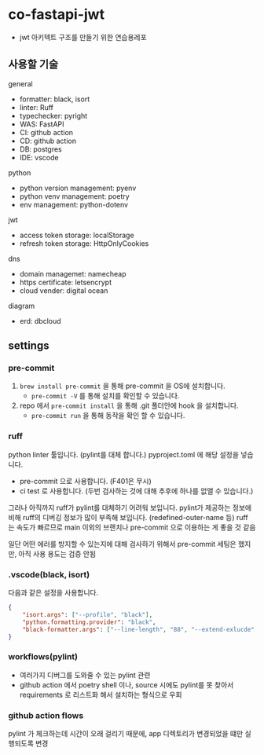 # co-fastapi-jwt

- jwt 아키텍트 구조를 만들기 위한 연습용레포

## 사용할 기술
general
- formatter: black, isort
- linter: Ruff
- typechecker: pyright
- WAS: FastAPI
- CI: github action
- CD: github action
- DB: postgres
- IDE: vscode

python
- python version management: pyenv
- python venv management: poetry
- env management: python-dotenv

jwt
- access token storage: localStorage
- refresh token storage: HttpOnlyCookies

dns
- domain managemet: namecheap
- https certificate: letsencrypt
- cloud vender: digital ocean

diagram
- erd: dbcloud


## settings

### pre-commit
1. `brew install pre-commit` 을 통해 pre-commit 을 OS에 설치합니다.
   - `pre-commit -V` 를 통해 설치를 확인할 수 있습니다. 
2. repo 에서 `pre-commit install` 을 통해 .git 폴더안에 hook 을 설치합니다.
   - `pre-commit run` 을 통해 동작을 확인 할 수 있습니다.

### ruff
python linter 툴입니다. (pylint를 대체 합니다.)
pyproject.toml 에 해당 설정을 넣습니다.
- pre-commit 으로 사용합니다. (F401은 무시)
- ci test 로 사용합니다. (두번 검사하는 것에 대해 추후에 하나를 없앨 수 있습니다.)
 
 그러나 아직까지 ruff가 pylint를 대체하기 어려워 보입니다.
pylint가 제공하는 정보에 비해 ruff의 디버깅 정보가 많이 부족해 보입니다. (redefined-outer-name 등)
ruff 는 속도가 빠르므로 main 이외의 브랜치나 pre-commit 으로 이용하는 게 좋을 것 같음

일단 어떤 에러를 방지할 수 있는지에 대해 검사하기 위해서 pre-commit 세팅은 했지만, 아직 사용 용도는 검증 안됨
 
 ### .vscode(black, isort)
다음과 같은 설정을 사용합니다.
```json
{
    "isort.args": ["--profile", "black"],
    "python.formatting.provider": "black",
    "black-formatter.args": ["--line-length", "88", "--extend-exlucde", "alembic"],
}
```

### workflows(pylint)
- 여러가지 디버그를 도와줄 수 있는 pylint 관련 
- github action 에서 poetry shell 이나, source 시에도 pylint를 못 찾아서 requirements 로 리스트화 해서 설치하는 형식으로 우회  


### github action flows
pylint 가 체크하는데 시간이 오래 걸리기 때문에, app 디렉토리가 변경되었을 떄만 실행되도록 변경

